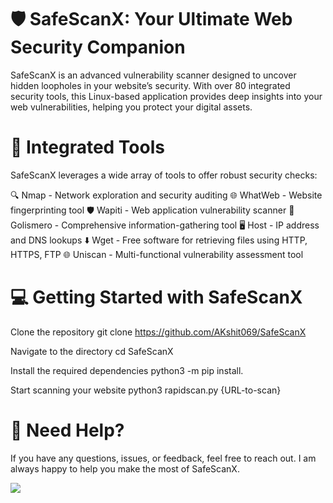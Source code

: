 # 🛡️ SafeScanX: Your Ultimate Web Security Companion
SafeScanX is an advanced vulnerability scanner designed to uncover hidden loopholes in your website’s security. With over 80 integrated security tools, this Linux-based application provides deep insights into your web vulnerabilities, helping you protect your digital assets.

# 🚀 Integrated Tools
SafeScanX leverages a wide array of tools to offer robust security checks:

🔍 Nmap - Network exploration and security auditing
🌐 WhatWeb - Website fingerprinting tool
🛡️ Wapiti - Web application vulnerability scanner
🧐 Golismero - Comprehensive information-gathering tool
🖥️ Host - IP address and DNS lookups
⬇️ Wget - Free software for retrieving files using HTTP, HTTPS, FTP
🌐 Uniscan - Multi-functional vulnerability assessment tool

# 💻 Getting Started with SafeScanX
 Clone the repository
git clone https://github.com/AKshit069/SafeScanX

 Navigate to the directory
cd SafeScanX

 Install the required dependencies
python3 -m pip install.

 Start scanning your website
python3 rapidscan.py {URL-to-scan}


# 💬 Need Help?

If you have any questions, issues, or feedback, feel free to reach out. I am always happy to help you make the most of SafeScanX.

<a href="mailto:akshitverma2206@gmail.com?"><img src="https://img.shields.io/badge/gmail-%23EA4335.svg?&style=for-the-badge&logo=gmail&logoColor=white"/></a>

